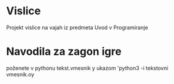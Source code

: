 # Vislice
Projekt vislice na vajah iz predmeta Uvod v Programiranje

# Navodila za zagon igre

poženete v pythonu tekst.vmesnik y ukazom 'python3 -i tekstovni vmesnik.oy